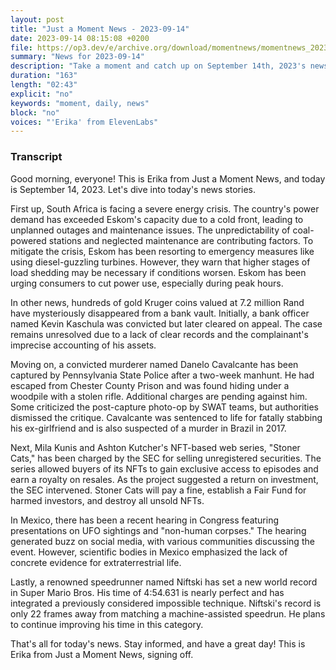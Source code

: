 ```yaml
---
layout: post
title: "Just a Moment News - 2023-09-14"
date: 2023-09-14 08:15:08 +0200
file: https://op3.dev/e/archive.org/download/momentnews/momentnews_2023-09-14.mp3
summary: "News for 2023-09-14"
description: "Take a moment and catch up on September 14th, 2023's news."
duration: "163"
length: "02:43"
explicit: "no"
keywords: "moment, daily, news"
block: "no"
voices: "'Erika' from ElevenLabs"
---
```


### Transcript

Good morning, everyone! This is Erika from Just a Moment News, and today is September 14, 2023. Let's dive into today's news stories.

First up, South Africa is facing a severe energy crisis. The country's power demand has exceeded Eskom's capacity due to a cold front, leading to unplanned outages and maintenance issues. The unpredictability of coal-powered stations and neglected maintenance are contributing factors. To mitigate the crisis, Eskom has been resorting to emergency measures like using diesel-guzzling turbines. However, they warn that higher stages of load shedding may be necessary if conditions worsen. Eskom has been urging consumers to cut power use, especially during peak hours.

In other news, hundreds of gold Kruger coins valued at 7.2 million Rand have mysteriously disappeared from a bank vault. Initially, a bank officer named Kevin Kaschula was convicted but later cleared on appeal. The case remains unresolved due to a lack of clear records and the complainant's imprecise accounting of his assets.

Moving on, a convicted murderer named Danelo Cavalcante has been captured by Pennsylvania State Police after a two-week manhunt. He had escaped from Chester County Prison and was found hiding under a woodpile with a stolen rifle. Additional charges are pending against him. Some criticized the post-capture photo-op by SWAT teams, but authorities dismissed the critique. Cavalcante was sentenced to life for fatally stabbing his ex-girlfriend and is also suspected of a murder in Brazil in 2017.

Next, Mila Kunis and Ashton Kutcher's NFT-based web series, "Stoner Cats," has been charged by the SEC for selling unregistered securities. The series allowed buyers of its NFTs to gain exclusive access to episodes and earn a royalty on resales. As the project suggested a return on investment, the SEC intervened. Stoner Cats will pay a fine, establish a Fair Fund for harmed investors, and destroy all unsold NFTs.

In Mexico, there has been a recent hearing in Congress featuring presentations on UFO sightings and "non-human corpses." The hearing generated buzz on social media, with various communities discussing the event. However, scientific bodies in Mexico emphasized the lack of concrete evidence for extraterrestrial life.

Lastly, a renowned speedrunner named Niftski has set a new world record in Super Mario Bros. His time of 4:54.631 is nearly perfect and has integrated a previously considered impossible technique. Niftski's record is only 22 frames away from matching a machine-assisted speedrun. He plans to continue improving his time in this category.

That's all for today's news. Stay informed, and have a great day! This is Erika from Just a Moment News, signing off.
